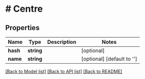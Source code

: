 # # Centre

## Properties

Name | Type | Description | Notes
------------ | ------------- | ------------- | -------------
**hash** | **string** |  | [optional]
**name** | **string** |  | [optional] [default to '']

[[Back to Model list]](../../README.md#models) [[Back to API list]](../../README.md#endpoints) [[Back to README]](../../README.md)
